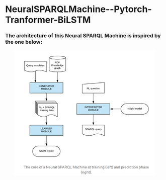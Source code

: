 # NeuralSPARQLMachine--Pytorch-Tranformer-BiLSTM
### The architecture of this Neural SPARQL Machine is inspired by the one below:
<p align="center">
  <img src="https://github.com/gabguerin/NeuralSPARQLMachine--Pytorch-Tranformer-BiLSTM/blob/main/data/NSpM.PNG" width="450" height="400">
</p>
